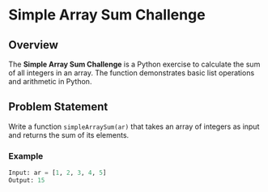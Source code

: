 # Simple Array Sum Challenge

## Overview
The **Simple Array Sum Challenge** is a Python exercise to calculate the sum of all integers in an array. The function demonstrates basic list operations and arithmetic in Python.

## Problem Statement
Write a function `simpleArraySum(ar)` that takes an array of integers as input and returns the sum of its elements.

### Example
```python
Input: ar = [1, 2, 3, 4, 5]
Output: 15
